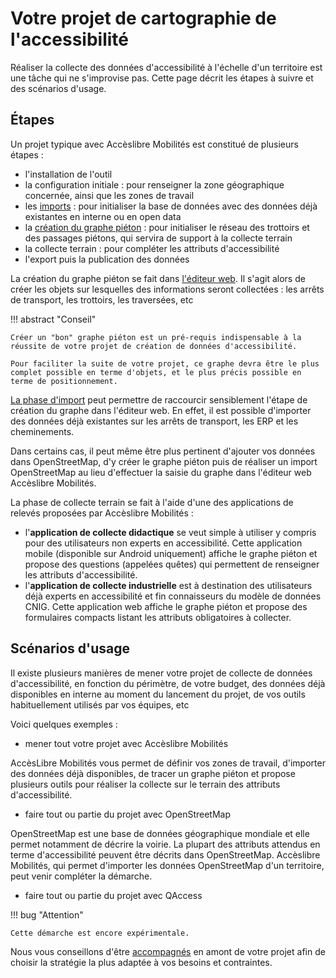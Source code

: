 # Votre projet de cartographie de l'accessibilité

Réaliser la collecte des données d'accessibilité à l'échelle d'un territoire est une tâche qui ne s'improvise pas. Cette page décrit les étapes à suivre et des scénarios d'usage.

## Étapes

Un projet typique avec Accèslibre Mobilités est constitué de plusieurs étapes :

* l'installation de l'outil
* la configuration initiale : pour renseigner la zone géographique concernée, ainsi que les zones de travail
* les [imports](imports/index.md) : pour initialiser la base de données avec des données déjà existantes en interne ou en open data
* la [création du graphe piéton](web/graphe.md) : pour initialiser le réseau des trottoirs et des passages piétons, qui servira de support à la collecte terrain
* la collecte terrain : pour compléter les attributs d'accessibilité
* l'export puis la publication des données

La création du graphe piéton se fait dans [l'éditeur web](web/index.md). Il s'agit alors de créer les objets sur lesquelles des informations seront collectées : les arrêts de transport, les trottoirs, les traversées, etc

!!! abstract "Conseil"

    Créer un "bon" graphe piéton est un pré-requis indispensable à la réussite de votre projet de création de données d'accessibilité.
    
    Pour faciliter la suite de votre projet, ce graphe devra être le plus complet possible en terme d'objets, et le plus précis possible en terme de positionnement.

[La phase d'import](imports/index.md) peut permettre de raccourcir sensiblement l'étape de création du graphe dans l'éditeur web. En effet, il est possible d'importer des données déjà existantes sur les arrêts de transport, les ERP et les cheminements.

Dans certains cas, il peut même être plus pertinent d'ajouter vos données dans OpenStreetMap, d'y créer le graphe piéton puis de réaliser un import OpenStreetMap au lieu d'effectuer la saisie du graphe dans l'éditeur web Accèslibre Mobilités.

La phase de collecte terrain se fait à l'aide d'une des applications de relevés proposées par Accèslibre Mobilités :

- l'**application de collecte didactique** se veut simple à utiliser y compris pour des utilisateurs non experts en accessibilité. Cette application mobile (disponible sur Android uniquement) affiche le graphe piéton et propose des questions (appelées quêtes) qui permettent de renseigner les attributs d'accessibilité.
- l'**application de collecte industrielle** est à destination des utilisateurs déjà experts en accessibilité et fin connaisseurs du modèle de données CNIG. Cette application web affiche le graphe piéton et propose des formulaires compacts listant les attributs obligatoires à collecter.

## Scénarios d'usage

Il existe plusieurs manières de mener votre projet de collecte de données d'accessibilité, en fonction du périmètre, de votre budget, des données déjà disponibles en interne au moment du lancement du projet, de vos outils habituellement utilisés par vos équipes, etc

Voici quelques exemples :

- mener tout votre projet avec Accèslibre Mobilités

AccèsLibre Mobilités vous permet de définir vos zones de travail, d'importer des données déjà disponibles, de tracer un graphe piéton et propose plusieurs outils pour réaliser la collecte sur le terrain des attributs d'accessibilité.

- faire tout ou partie du projet avec OpenStreetMap

OpenStreetMap est une base de données géographique mondiale et elle permet notamment de décrire la voirie. La plupart des attributs attendus en terme d'accessibilité peuvent être décrits dans OpenStreetMap. Accèslibre Mobilités, qui permet d'importer les données OpenStreetMap d'un territoire, peut venir compléter la démarche.

- faire tout ou partie du projet avec QAccess

!!! bug "Attention"

    Cette démarche est encore expérimentale.

Nous vous conseillons d'être [accompagnés](../contact.md) en amont de votre projet afin de choisir la stratégie la plus adaptée à vos besoins et contraintes.
